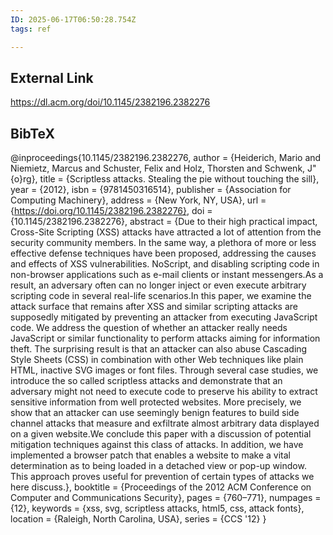 ```yaml
---
ID: 2025-06-17T06:50:28.754Z
tags: ref

---
```

## External Link

https://dl.acm.org/doi/10.1145/2382196.2382276

## BibTeX

@inproceedings{10.1145/2382196.2382276, author = {Heiderich, Mario and Niemietz, Marcus and Schuster, Felix and Holz, Thorsten and Schwenk, J\"{o}rg}, title = {Scriptless attacks. Stealing the pie without touching the sill}, year = {2012}, isbn = {9781450316514}, publisher = {Association for Computing Machinery}, address = {New York, NY, USA}, url = {https://doi.org/10.1145/2382196.2382276}, doi = {10.1145/2382196.2382276}, abstract = {Due to their high practical impact, Cross-Site Scripting (XSS) attacks have attracted a lot of attention from the security community members. In the same way, a plethora of more or less effective defense techniques have been proposed, addressing the causes and effects of XSS vulnerabilities. NoScript, and disabling scripting code in non-browser applications such as e-mail clients or instant messengers.As a result, an adversary often can no longer inject or even execute arbitrary scripting code in several real-life scenarios.In this paper, we examine the attack surface that remains after XSS and similar scripting attacks are supposedly mitigated by preventing an attacker from executing JavaScript code. We address the question of whether an attacker really needs JavaScript or similar functionality to perform attacks aiming for information theft. The surprising result is that an attacker can also abuse Cascading Style Sheets (CSS) in combination with other Web techniques like plain HTML, inactive SVG images or font files. Through several case studies, we introduce the so called scriptless attacks and demonstrate that an adversary might not need to execute code to preserve his ability to extract sensitive information from well protected websites. More precisely, we show that an attacker can use seemingly benign features to build side channel attacks that measure and exfiltrate almost arbitrary data displayed on a given website.We conclude this paper with a discussion of potential mitigation techniques against this class of attacks. In addition, we have implemented a browser patch that enables a website to make a vital determination as to being loaded in a detached view or pop-up window. This approach proves useful for prevention of certain types of attacks we here discuss.}, booktitle = {Proceedings of the 2012 ACM Conference on Computer and Communications Security}, pages = {760–771}, numpages = {12}, keywords = {xss, svg, scriptless attacks, html5, css, attack fonts}, location = {Raleigh, North Carolina, USA}, series = {CCS '12} }
